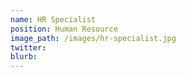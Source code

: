 ```yaml
---
name: HR Specialist
position: Human Resource
image_path: /images/hr-specialist.jpg
twitter:
blurb:
---
```

